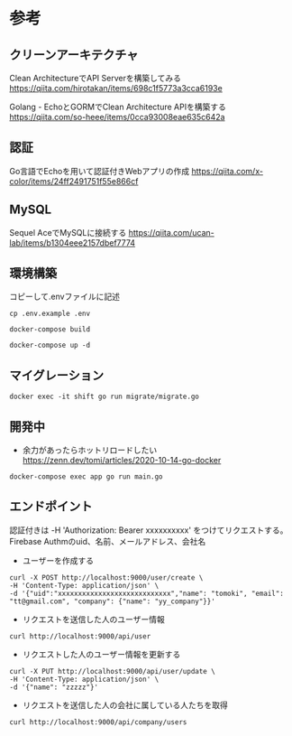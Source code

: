 # 参考

## クリーンアーキテクチャ
Clean ArchitectureでAPI Serverを構築してみる
https://qiita.com/hirotakan/items/698c1f5773a3cca6193e

Golang - EchoとGORMでClean Architecture APIを構築する
https://qiita.com/so-heee/items/0cca93008eae635c642a

## 認証

Go言語でEchoを用いて認証付きWebアプリの作成
https://qiita.com/x-color/items/24ff2491751f55e866cf

## MySQL

Sequel AceでMySQLに接続する
https://qiita.com/ucan-lab/items/b1304eee2157dbef7774

## 環境構築

コピーして.envファイルに記述
```
cp .env.example .env
```

```
docker-compose build
```

```
docker-compose up -d
```

## マイグレーション

```
docker exec -it shift go run migrate/migrate.go
```

## 開発中
* 余力があったらホットリロードしたい
https://zenn.dev/tomi/articles/2020-10-14-go-docker

```
docker-compose exec app go run main.go
```

## エンドポイント
認証付きは -H 'Authorization: Bearer xxxxxxxxxx' をつけてリクエストする。Firebase Authmのuid、名前、メールアドレス、会社名

* ユーザーを作成する
```
curl -X POST http://localhost:9000/user/create \
-H 'Content-Type: application/json' \
-d '{"uid":"xxxxxxxxxxxxxxxxxxxxxxxxxxxx","name": "tomoki", "email": "tt@gmail.com", "company": {"name": "yy_company"}}'
```

* リクエストを送信した人のユーザー情報
```
curl http://localhost:9000/api/user
```

* リクエストした人のユーザー情報を更新する
```
curl -X PUT http://localhost:9000/api/user/update \
-H 'Content-Type: application/json' \
-d '{"name": "zzzzz"}'
```

* リクエストを送信した人の会社に属している人たちを取得
```
curl http://localhost:9000/api/company/users
```